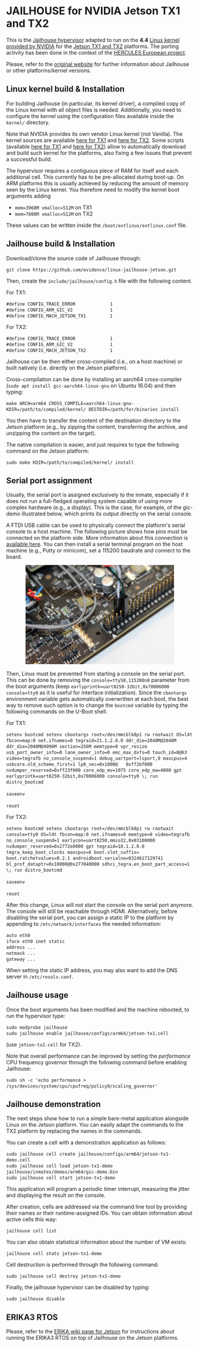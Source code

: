 JAILHOUSE for NVIDIA Jetson TX1 and TX2
=======================================

This is the [Jailhouse hypervisor](https://github.com/siemens/jailhouse)
adapted to run on the **4.4**
[Linux kernel provided by
NVIDIA](https://developer.nvidia.com/embedded/linux-tegra) for the [Jetson TX1
and TX2](https://www.nvidia.com/en-us/autonomous-machines/embedded-systems-dev-kits-modules/)
platforms.
The porting activity has been done in the context of the [HERCULES European project](http://hercules2020.eu).

Please, refer to the [original website](https://github.com/siemens/jailhouse)
for further information about Jailhouse or other platforms/kernel versions.


Linux kernel build & Installation
---------------------------------

For building Jailhouse (in particular, its kernel driver), a compiled copy of
the Linux kernel with all object files is needed.
Additionally, you need to configure the kernel using the configuration files
available inside the ```kernel/``` directory.

Note that NVIDIA provides its own vendor Linux kernel (not Vanilla).
The kernel sources are available
[here for TX1](http://developer.download.nvidia.com/embedded/L4T/r28_Release_v1.0/BSP/source_release.tbz2) and
[here for TX2](http://developer.download.nvidia.com/embedded/L4T/r28_Release_v2.0/BSP/source_release.tbz2).
Some scripts (available [here for TX1](https://github.com/jetsonhacks/buildJetsonTX1Kernel) and [here for TX2](https://github.com/jetsonhacks/buildJetsonTX2Kernel))
allow to automatically download and build such kernel for the platforms,
also fixing a few issues that prevent a successful build.

The hypervisor requires a contiguous piece of RAM for itself and each
additional cell. This currently has to be pre-allocated during boot-up.
On ARM platforms this is usually achieved by reducing the amount of memory seen
by the Linux kernel. You therefore need to modify the kernel boot arguments
adding
* ```mem=3968M vmalloc=512M``` on TX1
* ```mem=7808M vmalloc=512M``` on TX2

These values can be written inside the ```/boot/extlinux/extlinux.conf``` file.


Jailhouse build & Installation
------------------------------

Download/clone the source code of Jailhouse through:

    git clone https://github.com/evidence/linux-jailhouse-jetson.git

Then, create the ```include/jailhouse/config.h``` file with the following content.

For TX1:

	#define CONFIG_TRACE_ERROR             1
	#define CONFIG_ARM_GIC_V2              1
	#define CONFIG_MACH_JETSON_TX1         1

For TX2:

	#define CONFIG_TRACE_ERROR             1
	#define CONFIG_ARM_GIC_V2              1
	#define CONFIG_MACH_JETSON_TX2         1

Jailhouse can be then either cross-compiled (i.e., on a host machine) or built
natively (i.e. directly on the Jetson platform).

Cross-compilation can be done by installing an aarch64 cross-compiler (```sudo
apt install gcc-aarch64-linux-gnu``` on Ubuntu 16.04) and then typing:

    make ARCH=arm64 CROSS_COMPILE=aarch64-linux-gnu- KDIR=/path/to/compiled/kernel/ DESTDIR=/path/for/binaries install

You then have to transfer the content of the destination directory to the Jetson
platform (e.g., by zipping the content, transferring the archive, and unzipping
the content on the target).

The native compilation is easier, and just requires to type the following
command on the Jetson platform:

    sudo make KDIR=/path/to/compiled/kernel/ install


Serial port assignment
----------------------

Usually, the serial port is assigned exclusively to the inmate, especially if
it does not run a full-fledged operating system capable of using more complex
hardware (e.g., a display). This is the case, for example, of the gic-demo
illustrated below, which prints its output directly on the serial console.

A FTDI USB cable can be used to physically connect the platform's serial
console to a host machine. The following picture shows how pins must be
connected on the platform side. More information about this connection is
[available here](http://www.jetsonhacks.com/2015/12/01/serial-console-nvidia-jetson-tx1/).
You can then install a serial terminal program on the host machine (e.g., Putty
or minicom), set a 115200 baudrate and connect to the board.

<p align="center">
<img src="images/TX_serial_cable.jpg" width="400">
</p>

Then, Linux must be prevented from starting a console on the serial
port. This can be done by removing the ```console=ttyS0,115200n8``` parameter
from the boot arguments (keep ```earlyprintk=uart8250-32bit,0x70006000
console=tty0``` as it is useful for interface initialization).
Since the ```cbootargs``` environment variable gets automatically overwritten
at each boot, the best way to remove such option is to change the ```bootcmd```
variable by typing the following commands on the U-Boot shell.

For TX1:

    setenv bootcmd setenv cbootargs root=/dev/mmcblk0p1 rw rootwait OS=l4t fbcon=map:0 net.ifnames=0 tegraid=21.1.2.0.0 ddr_die=2048M@2048M ddr_die=2048M@4096M section=256M memtype=0 vpr_resize usb_port_owner_info=0 lane_owner_info=0 emc_max_dvfs=0 touch_id=0@63 video=tegrafb no_console_suspend=1 debug_uartport=lsport,0 maxcpus=4 usbcore.old_scheme_first=1 lp0_vec=0x1000@   0xff2bf000 nvdumper_reserved=0xff23f000 core_edp_mv=1075 core_edp_ma=4000 gpt earlyprintk=uart8250-32bit,0x70006000 console=tty0 \; run distro_bootcmd

    saveenv

    reset


For TX2:

    setenv bootcmd setenv cbootargs root=/dev/mmcblk0p1 rw rootwait console=tty0 OS=l4t fbcon=map:0 net.ifnames=0 memtype=0 video=tegrafb no_console_suspend=1 earlycon=uart8250,mmio32,0x03100000 nvdumper_reserved=0x2772e0000 gpt tegraid=18.1.2.0.0 tegra_keep_boot_clocks maxcpus=6 boot.slot_suffix= boot.ratchetvalues=0.2.1 androidboot.serialno=0324617129741 bl_prof_dataptr=0x10000@0x277040000 sdhci_tegra.en_boot_part_access=1 \; run distro_bootcmd

    saveenv

    reset

After this change, Linux will not start the console on the serial port anymore.
The console will still be reachable through HDMI. Alternatively, before
disabling the serial port, you can assign a static IP to the platform by
appending to ```/etc/network/interfaces``` the needed information:

	auto eth0
	iface eth0 inet static
	address ...
	netmask ...
	gateway ...

When setting the static IP address, you may also want to add the DNS server in
```/etc/resolv.conf```.


Jailhouse usage
---------------

Once the boot arguments has been modified and the machine rebooted, to run the
hypervisor type:

	sudo modprobe jailhouse
	sudo jailhouse enable jailhouse/configs/arm64/jetson-tx1.cell

(use ```jetson-tx2.cell``` for TX2).

Note that overall performance can be improved by setting the *performance* CPU
frequency governor through the following command before enabling Jailhouse:

	sudo sh -c 'echo performance > /sys/devices/system/cpu/cpufreq/policy0/scaling_governor'


Jailhouse demonstration
-----------------------

The next steps show how to run a simple bare-metal application alongside Linux
on the Jetson platform. You can easily adapt the commands to the TX2 platform
by replacing the names in the commands.

You can create a cell with a demonstration application as follows:

	sudo jailhouse cell create jailhouse/configs/arm64/jetson-tx1-demo.cell
	sudo jailhouse cell load jetson-tx1-demo jailhouse/inmates/demos/arm64/gic-demo.bin
	sudo jailhouse cell start jetson-tx1-demo

This application will program a periodic timer interrupt, measuring the jitter
and displaying the result on the console.

After creation, cells are addressed via the command line tool by providing
their names or their runtime-assigned IDs. You can obtain information about
active cells this way:

	jailhouse cell list

You can also obtain statistical information about the number of VM exists:

	jailhouse cell stats jetson-tx1-demo

Cell destruction is performed through the following command:

	sudo jailhouse cell destroy jetson-tx1-demo

Finally, the jailhouse hypervisor can be disabled by typing:

	sudo jailhouse disable


ERIKA3 RTOS
-----------

Please, refer to the [ERIKA wiki page for Jetson](http://www.erika-enterprise.com/wiki/index.php?title=Nvidia_Jetson_TX1_and_TX2)
for instructions about running the ERIKA3 RTOS on top of Jailhouse on the Jetson platforms.




